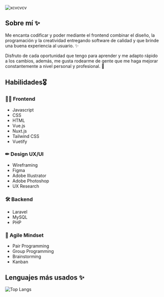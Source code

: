![xcvcvcv](https://user-images.githubusercontent.com/96505718/184785617-8cba83ab-7020-4061-bb88-6fed6ab03f9c.svg)


## Sobre mí ✨
Me encanta codificar y poder mediante el frontend combinar el diseño, la programación y la creatividad entregando software de calidad y que brinde una buena experiencia al usuario. ✨

Disfruto de cada oportunidad que tengo para aprender y me adapto rápido a los cambios, además, me gusta rodearme de gente que me haga mejorar constantemente a nivel personal y profesional. 📝 

## Habilidades🎖

### 👩‍💻 Frontend
- Javascript
- CSS 
- HTML
- Vue.js
- Nuxt.js
- Tailwind CSS
- Vuetify

### ✏ Design UX/UI
- Wireframing
- Figma
- Adobe Illustrator
- Adobe Photoshop
- UX Research

### 🛠 Backend
- Laravel 
- MySQL
- PHP

### 🧩 Agile Mindset
- Pair Programming
- Group Programming
- Brainstorming
- Kanban

## Lenguajes más usados ✨
![Top Langs](https://github-readme-stats.vercel.app/api/top-langs/?username=arypru&hide=javascript,css,scss,html&theme=tokyonight)

